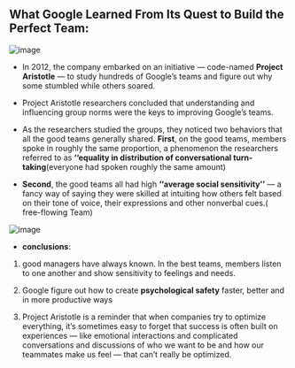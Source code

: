 ## What Google Learned From Its Quest to Build the Perfect Team:

![image](https://static01.nyt.com/images/2016/02/28/magazine/28mag-teams1/28mag-teams1-superJumbo.jpg?quality=90&auto=webp)

* In 2012, the company embarked on an initiative — code-named **Project Aristotle** — to study hundreds of Google’s teams and figure out why some stumbled while others soared.

 * Project Aristotle researchers concluded that understanding and influencing group norms were the keys to improving Google’s teams. 

* As the researchers studied the groups, they noticed two behaviors that all the good teams generally shared. **First**, on the good teams, members spoke in roughly the same proportion, a phenomenon the researchers referred to as **‘‘equality in distribution of conversational turn-taking**(everyone had spoken roughly the same amount)

* **Second**, the good teams all had high **‘‘average social sensitivity’’** — a fancy way of saying they were skilled at intuiting how others felt based on their tone of voice, their expressions and other nonverbal cues.( free-flowing Team)

![image](https://static01.nyt.com/images/2016/02/28/magazine/28mag-teams3/28mag-teams3-superJumbo.jpg?quality=90&auto=webp)

* **conclusions**: 
1. good managers have always known. In the best teams, members listen to one another and show sensitivity to feelings and needs.

2. Google figure out how to create **psychological safety** faster, better and in more productive ways

3. Project Aristotle is a reminder that when companies try to optimize everything, it’s sometimes easy to forget that success is often built on experiences — like emotional interactions and complicated conversations and discussions of who we want to be and how our teammates make us feel — that can’t really be optimized.

